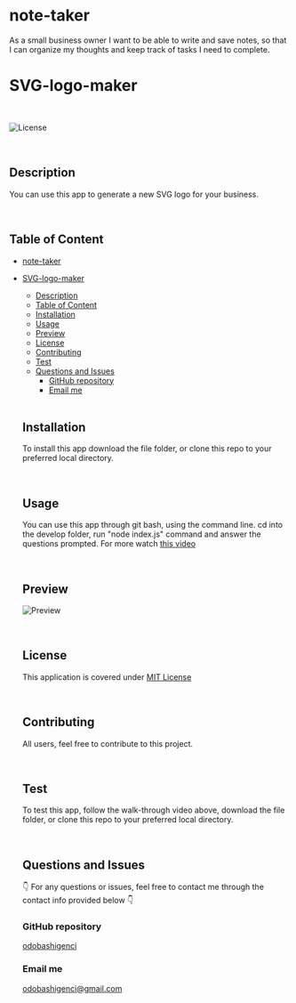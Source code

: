 # note-taker
As a small business owner I want to be able to write and save notes, so that I can organize my thoughts and keep track of tasks I need to complete.


# SVG-logo-maker

</br>
  
  ![License](https://img.shields.io/badge/License-MIT%20License-blue.svg) 
  
  </br>
  
  ## Description
  
  You can use this app to generate a new SVG logo for your business.
  
  </br>

  ## Table of Content


- [note-taker](#note-taker)
- [SVG-logo-maker](#svg-logo-maker)
  - [Description](#description)
  - [Table of Content](#table-of-content)
  - [Installation](#installation)
  - [Usage](#usage)
  - [Preview](#preview)
  - [License](#license)
  - [Contributing](#contributing)
  - [Test](#test)
  - [Questions and Issues](#questions-and-issues)
    - [GitHub repository](#github-repository)
    - [Email me](#email-me)

  </br>

  ## Installation
  
  To install this app download the file folder, or clone this repo to your preferred local directory.
  
  </br>
  
  ## Usage
  
  You can use this app through git bash, using the command line. cd into the develop folder, run "node index.js" command and answer the questions prompted.
  For more watch [this video](https://drive.google.com/file/d/1IV0IzrsB1_SgINHGRSPFP9KZzBhAyfxA/view)
  
  </br>
  
  ## Preview
  ![Preview](develop/assets/logo.SVG.preview.png)
  
  </br>
  
  ## License
  
  This application is covered under [MIT License](https://choosealicense.com/licenses/mit/)
  
  </br>
  
  ## Contributing
  
  All users, feel free to contribute to this project.
  
  </br>
    
  ## Test
  
  To test this app, follow the walk-through video above, download the file folder, or clone this repo to your preferred local directory.
  
  </br>
  
  ## Questions and Issues
  
  👇 For any questions or issues, feel free to contact me through the contact info provided below 👇
  
  ### GitHub repository
  
  [odobashigenci](https://github.com/odobashigenci)
  
  ### Email me
  
  [odobashigenci@gmail.com](mailto:odobashigenci@gmail.com)
  
  </br>
